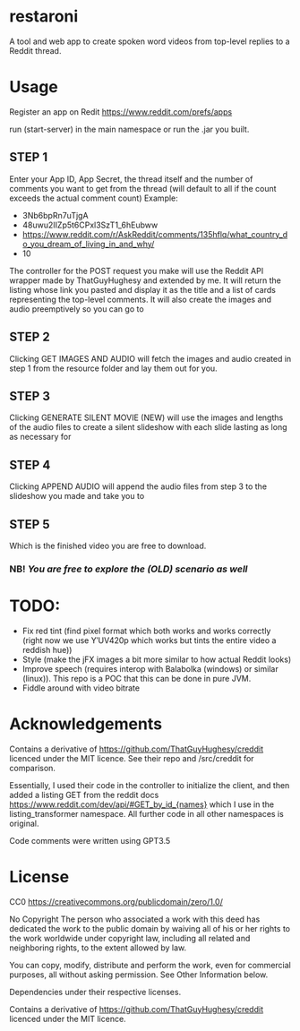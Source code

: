 # restaroni

A tool and web app to create spoken word videos from top-level replies to a Reddit thread.

# Usage

Register an app on Redit
https://www.reddit.com/prefs/apps

run (start-server) in the main namespace or run the .jar you built.

## STEP 1

Enter your App ID, App Secret, the thread itself and the number of comments you want to get from the thread (will default to all if the count exceeds the actual comment count)
Example: 
- 3Nb6bpRn7uTjgA
- 48uwu2IIZp5t6CPxl3SzT1_6hEubww
- https://www.reddit.com/r/AskReddit/comments/135hflq/what_country_do_you_dream_of_living_in_and_why/
- 10

The controller for the POST request you make will use the Reddit API wrapper made by ThatGuyHughesy and extended by me. It will return the listing whose link you pasted and display it as the title and a list of cards representing the top-level comments. It will also create the images and audio preemptively so you can go to

## STEP 2

Clicking GET IMAGES AND AUDIO will fetch the images and audio created in step 1 from the resource folder and lay them out for you.


## STEP 3

Clicking GENERATE SILENT MOVIE (NEW) will use the images and lengths of the audio files to create a silent slideshow with each slide lasting as long as necessary for


## STEP 4

Clicking APPEND AUDIO will append the audio files from step 3 to the slideshow you made and take you to 


## STEP 5

Which is the finished video you are free to download.

### NB! _You are free to explore the (OLD) scenario as well_


# TODO:
 - Fix red tint (find pixel format which both works and works correctly (right now we use Y′UV420p which works but tints the entire video a reddish hue))
 - Style (make the jFX images a bit more similar to how actual Reddit looks)
 - Improve speech (requires interop with Balabolka (windows) or similar (linux)). This repo is a POC that this can be done in pure JVM.
 - Fiddle around with video bitrate

# Acknowledgements
Contains a derivative of https://github.com/ThatGuyHughesy/creddit licenced under the MIT licence. See their repo and /src/creddit for comparison.

Essentially, I used their code in the controller to initialize the client, and then added a listing GET from the reddit docs  https://www.reddit.com/dev/api/#GET_by_id_{names} which I use in the listing_transformer namespace.
All further code in all other namespaces is original.

Code comments were written using GPT3.5

# License

CC0
https://creativecommons.org/publicdomain/zero/1.0/

No Copyright
The person who associated a work with this deed has dedicated the work to the public domain by waiving all of his or her rights to the work worldwide under copyright law, including all related and neighboring rights, to the extent allowed by law.

You can copy, modify, distribute and perform the work, even for commercial purposes, all without asking permission. See Other Information below.

Dependencies under their respective licenses.

Contains a derivative of https://github.com/ThatGuyHughesy/creddit licenced under the MIT licence.